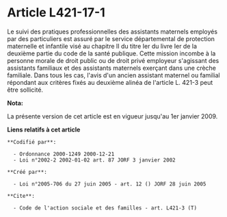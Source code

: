 # Article L421-17-1

Le suivi des pratiques professionnelles des assistants maternels employés par des particuliers est assuré par le service
départemental de protection maternelle et infantile visé au chapitre II du titre Ier du livre Ier de la deuxième partie du
code de la santé publique. Cette mission incombe à la personne morale de droit public ou de droit privé employeur s'agissant
des assistants familiaux et des assistants maternels exerçant dans une crèche familiale. Dans tous les cas, l'avis d'un
ancien assistant maternel ou familial répondant aux critères fixés au deuxième alinéa de l'article L. 421-3 peut être
sollicité.

**Nota:**

La présente version de cet article est en vigueur jusqu'au 1er janvier 2009.

**Liens relatifs à cet article**

	**Codifié par**:

	  - Ordonnance 2000-1249 2000-12-21
	  - Loi n°2002-2 2002-01-02 art. 87 JORF 3 janvier 2002

	**Créé par**:

	  - Loi n°2005-706 du 27 juin 2005 - art. 12 () JORF 28 juin 2005

	**Cite**:

	  - Code de l'action sociale et des familles - art. L421-3 (T)
